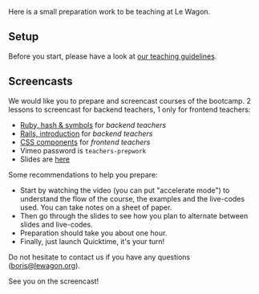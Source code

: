 Here is a small preparation work to be teaching at Le Wagon.

## Setup

Before you start, please have a look at [our teaching guidelines](https://github.com/lewagon/teaching/blob/master/TEACHER.md).

## Screencasts

We would like you to prepare and screencast courses of the bootcamp. 2 lessons to screencast for backend teachers, 1 only for frontend teachers:

- [Ruby, hash & symbols](https://vimeo.com/369287002) for *backend teachers*
- [Rails, introduction](https://vimeo.com/178895411) for *backend teachers*
- [CSS components](https://vimeo.com/178008646) for *frontend teachers*
- Vimeo password is `teachers-prepwork`
- Slides are [here](https://github.com/lewagon/teaching/tree/master/prepwork)

Some recommendations to help you prepare:

- Start by watching the video (you can put "accelerate mode") to understand the flow of the course, the examples and the live-codes used. You can take notes on a sheet of paper.
- Then go through the slides to see how you plan to alternate between slides and live-codes.
- Preparation should take you about one hour.
- Finally, just launch Quicktime, it's your turn!

Do not hesitate to contact us if you have any questions (boris@lewagon.org). 

See you on the screencast!

